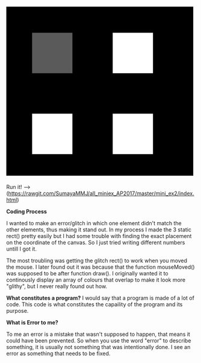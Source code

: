 ![ScreenShot](https://raw.githubusercontent.com/SumayaMMJ/all_miniex_AP2017/master/mini_ex2/SCREENSHOT.JPG)

Run it! --> (https://rawgit.com/SumayaMMJ/all_miniex_AP2017/master/mini_ex2/index.html)

**Coding Process**

I wanted to make an error/glitch in which one element didn't match the other elements, thus making it stand out.
In my process I made the 3 static rect() pretty easily but I had some trouble with finding the exact placement on the coordinate of the canvas. So I just tried writing different numbers untill I got it.

The most troubling was getting the glitch rect() to work when you moved the mouse. I later found out it was because that the function mouseMoved() was supposed to be after function draw(). 
I originally wanted it to continously display an array of colours that overlap to make it look more "glithy", but I never really found out how. 

**What constitutes a program?**
I would say that a program is made of a lot of code. This code is what constitutes the capaility of the program and its purpose. 

**What is Error to me?**

To me an error is a mistake that wasn't supposed to happen, that means it could have been prevented. 
So when you use the word "error" to describe something, it is usually not something that was intentionally done.
I see an error as something that needs to be fixed.
